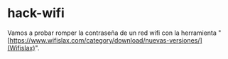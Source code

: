 # hack-wifi
Vamos a probar romper la contraseña de un red wifi con la herramienta "[https://www.wifislax.com/category/download/nuevas-versiones/](Wifislax)".
